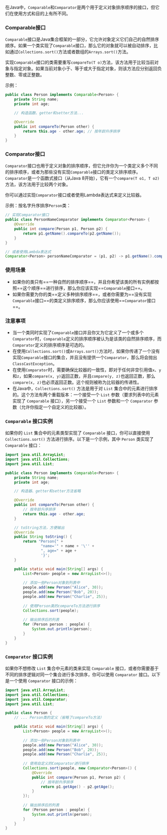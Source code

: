 在Java中，`Comparable`和`Comparator`是两个用于定义对象排序顺序的接口，但它们在使用方式和目的上有所不同。

### Comparable接口

`Comparable`接口是Java集合框架的一部分，它允许对象定义它们自己的自然排序顺序。如果一个类实现了`Comparable`接口，那么它的对象就可以被自动排序，比如通过`Collections.sort()`方法或者数组的`Arrays.sort()`方法。

实现`Comparable`接口的类需要重写`compareTo(T o)`方法，该方法用于比较当前对象与指定对象。如果当前对象小于、等于或大于指定对象，则该方法应分别返回负整数、零或正整数。

示例：

```java
public class Person implements Comparable<Person> {
    private String name;
    private int age;

    // 构造函数、getter和setter方法...

    @Override
    public int compareTo(Person other) {
        return this.age - other.age; // 按年龄升序排序
    }
}
```

### Comparator接口

`Comparator`接口也用于定义对象的排序顺序，但它允许你为一个类定义多个不同的排序顺序，或者为那些没有实现`Comparable`接口的类定义排序顺序。`Comparator`是一个函数式接口（从Java 8开始），它有一个`compare(T o1, T o2)`方法，该方法用于比较两个对象。

你可以通过实现`Comparator`接口或者使用Lambda表达式来定义比较器。

示例：按名字升序排序`Person`类：

```java
// 实现Comparator接口
public class PersonNameComparator implements Comparator<Person> {
    @Override
    public int compare(Person p1, Person p2) {
        return p1.getName().compareTo(p2.getName());
    }
}

// 或者使用Lambda表达式
Comparator<Person> personNameComparator = (p1, p2) -> p1.getName().compareTo(p2.getName());
```

### 使用场景

- 如果你的类只有==一种自然的排序顺序==，并且你希望该类的所有实例都按照==这个顺序==进行排序，那么你应该实现==`Comparable`接口==。
- 如果你需要为你的类==定义多种排序顺序==，或者你需要为==没有实现`Comparable`接口==的类定义排序顺序，那么你应该使用==`Comparator`接口==。

### 注意事项

- 当一个类同时实现了`Comparable`接口并且你又为它定义了一个或多个`Comparator`时，`Comparable`定义的排序顺序被认为是该类的自然排序顺序，而`Comparator`定义的排序顺序是可选的。
- 在使用`Collections.sort()`或`Arrays.sort()`方法时，如果你传递了一个没有实现`Comparable`接口的集合，并且没有提供一个`Comparator`，那么将会抛出`ClassCastException`。
- 在使用`Comparator`时，需要确保比较器的一致性，即对于任何非空引用值`x`、`y`和`z`，如果`compare(x, y)`返回正数，并且`compare(y, z)`也返回正数，那么`compare(x, z)`也必须返回正数。这个规则被称为比较器的传递性。
- 在Java中，`Collections.sort()` 方法是用于对 `List` 集合中的元素进行排序的。这个方法有两个重载版本：一个接受一个 `List` 参数（要求列表中的元素实现了 `Comparable` 接口），另一个接受一个 `List` 参数和一个 `Comparator` 参数（允许你指定一个自定义的比较器）。

###  `Comparable` 接口实例

如果你的 `List` 集合中的元素类型实现了 `Comparable` 接口，你可以直接使用 `Collections.sort()` 方法进行排序。以下是一个示例，其中 `Person` 类实现了 `Comparable` 接口：

```java
import java.util.ArrayList;
import java.util.Collections;
import java.util.List;

public class Person implements Comparable<Person> {
    private String name;
    private int age;

    // 构造器、getter和setter方法省略

    @Override
    public int compareTo(Person other) {
        // 按年龄升序排序
        return this.age - other.age;
    }

    // toString方法，方便输出
    @Override
    public String toString() {
        return "Person{" +
                "name='" + name + '\'' +
                ", age=" + age +
                '}';
    }

    public static void main(String[] args) {
        List<Person> people = new ArrayList<>();
        
        // 添加一些Person对象到列表中
        people.add(new Person("Alice", 30));
        people.add(new Person("Bob", 20));
        people.add(new Person("Charlie", 25));
        
        // 使用Person类的compareTo方法进行排序
        Collections.sort(people);
        
        // 输出排序后的列表
        for (Person person : people) {
            System.out.println(person);
        }
    }
}
```

### `Comparator` 接口实例

如果你不想修改 `List` 集合中元素的类来实现 `Comparable` 接口，或者你需要基于不同的排序逻辑对同一个集合进行多次排序，你可以使用 `Comparator` 接口。以下是一个使用 `Comparator` 接口的示例：

```java
import java.util.ArrayList;
import java.util.Collections;
import java.util.Comparator;
import java.util.List;

public class Person {
    // ... Person类的定义（省略了compareTo方法）

    public static void main(String[] args) {
        List<Person> people = new ArrayList<>();
        
        // 添加一些Person对象到列表中
        people.add(new Person("Alice", 30));
        people.add(new Person("Bob", 20));
        people.add(new Person("Charlie", 25));
        
        // 使用自定义的Comparator进行排序
        Collections.sort(people, new Comparator<Person>() {
            @Override
            public int compare(Person p1, Person p2) {
                // 按年龄升序排序
                return p1.getAge() - p2.getAge();
            }
        });
        
        // 输出排序后的列表
        for (Person person : people) {
            System.out.println(person);
        }
    }
}
```


